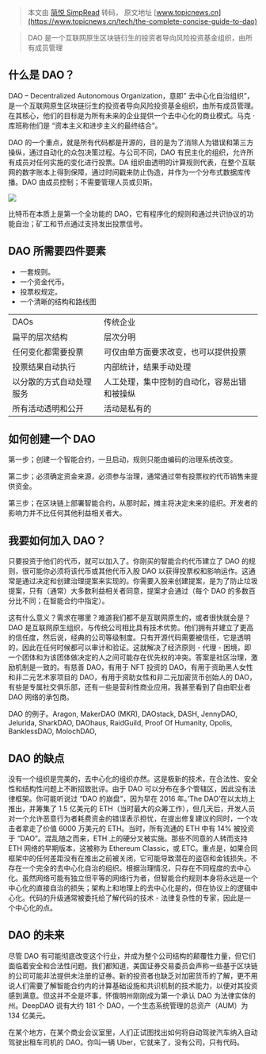 > 本文由 [简悦 SimpRead](http://ksria.com/simpread/) 转码， 原文地址 [www.topicnews.cn](https://www.topicnews.cn/tech/the-complete-concise-guide-to-dao)

> DAO 是一个互联网原生区块链衍生的投资者导向风险投资基金组织，由所有成员管理

什么是 DAO？
--------

DAO – Decentralized Autonomous Organization，意即” 去中心化自治组织”，是一个互联网原生区块链衍生的投资者导向风险投资基金组织，由所有成员管理。在其核心，他们的目标是为所有未来的企业提供一个去中心化的商业模式。马克 · 库班称他们是 “资本主义和进步主义的最终结合”。

DAO 的一个重点，就是所有代码都是开源的，目的是为了消除人为错误和第三方操纵，通过自动化的众包决策过程。与公司不同，DAO 有民主化的组织，允许所有成员对任何实施的变化进行投票。DA 组织由透明的计算规则代表，在整个互联网的数字账本上得到保障，通过时间戳来防止伪造，并作为一个分布式数据库传播。DAO 由成员控制；不需要管理人员或贝斯。

![](https://www.pakutaso.com/shared/img/thumb/bitcoin111130PAR55172_TP_V4.jpg)

比特币在本质上是第一个全功能的 DAO，它有程序化的规则和通过共识协议的功能自治；矿工和节点通过支持发出投票信号。

DAO 所需要四件要素
-----------

*   一套规则。
*   一个资金代币。
*   投票权规定。
*   一个清晰的结构和路线图

<table><tbody><tr><td>DAOs</td><td>传统企业</td></tr><tr><td>扁平的层次结构</td><td>层次分明</td></tr><tr><td>任何变化都需要投票</td><td>可仅由单方面要求改变，也可以提供投票</td></tr><tr><td>投票结果自动执行</td><td>内部统计，结果手动处理</td></tr><tr><td>以分散的方式自动处理服务</td><td>人工处理，集中控制的自动化，容易出错和被操纵</td></tr><tr><td>所有活动透明和公开</td><td>活动是私有的</td></tr></tbody></table>

如何创建一个 DAO
----------

第一步；创建一个智能合约，一旦启动，规则只能由编码的治理系统改变。

第二步；必须确定资金来源，必须参与治理，通常通过带有投票权的代币销售来提供资金。

第三步；在区块链上部署智能合约，从那时起，摊主将决定未来的组织。开发者的影响力并不比任何其他利益相关者大。

我要如何加入 DAO？
-----------

只要投资于他们的代币，就可以加入了。你刚买的智能合约代币建立了 DAO 的规则，很可能你必须将该代币或其他代币入股 DAO 以获得投票权和影响运作。这通常是通过决定和创建治理提案来实现的。你需要入股来创建提案，是为了防止垃圾提案，只有（通常）大多数利益相关者同意，提案才会通过（每个 DAO 的多数百分比不同；在智能合约中指定）。

这有什么意义？需求在哪里？难道我们都不是互联网原生的，或者很快就会是？DAO 是互联网原生组织，与传统公司相比具有技术优势。他们拥有并建立了更高的信任度，然后说，经典的公司等级制度。只有开源代码需要被信任，它是透明的，因此在任何时候都可以审计和验证。这就解决了经济原则 - 代理 - 困境，即一个团体和为该团体做决定的人之间可能存在优先权的冲突。答案是社区治理，激励机制是一致的。有慈善 DAO，有用于 NFT 投资的 DAO，有用于资助黑人女性和非二元艺术家项目的 DAO，有用于资助女性和非二元加密货币创始人的 DAO，有些是专属社交俱乐部，还有一些是营利性商业应用。我甚至看到了自由职业者 DAO 网络的承包商。

DAO 的例子。Aragon, MakerDAO (MKR), DAOstack, DASH, JennyDAO, Jelurida, SharkDAO, DAOhaus, RaidGuild, Proof Of Humanity, Opolis, BanklessDAO, MolochDAO,

DAO 的缺点
-------

没有一个组织是完美的，去中心化的组织亦然。这是极新的技术，在合法性、安全性和结构性问题上不断招致批评。由于 DAO 可以分布在多个管辖区，因此没有法律框架。你可能听说过 “DAO 的崩盘”，因为早在 2016 年。’The DAO’在以太坊上推出，并筹集了 1.5 亿美元的 ETH（当时最大的众筹工作），但几天后，开发人员对一个允许恶意行为者耗费资金的错误表示担忧，在提出修复建议的同时，一个攻击者拿走了价值 6000 万美元的 ETH。当时，所有流通的 ETH 中有 14% 被投资于 “DAO”。混乱随之而来，ETH 上的硬分叉被实施。那些不同意的人转而支持 ETH 网络的早期版本，这被称为 Ethereum Classic，或 ETC。重点是，如果合同框架中的任何差距没有在推出之前被关闭，它可能导致潜在的盗窃和金钱损失。不存在一个完全的去中心化自治的组织。根据治理情况，只存在不同程度的去中心化。虽然网络可能有独立但平等的网络行为者，但智能合约规则本身将永远是一个中心化的直接自治的损失；架构上和地理上的去中心化是的，但在协议上的逻辑中心化。代码的升级通常被委托给了解代码的技术 - 法律复杂性的专家，因此是一个中心化的点。

DAO 的未来
-------

尽管 DAO 有可能彻底改变这个行业，并成为整个公司结构的颠覆性力量，但它们面临着安全和合法性问题。我们都知道，美国证券交易委员会声称一些基于区块链的公司可能非法提供未注册的证券。新的投资者也缺乏对加密货币的了解，更不用说人们需要了解智能合约内的计算基础设施和共识机制的技术能力，以便对其投资感到满意。但这并不全是坏事，怀俄明州刚刚成为第一个承认 DAO 为法律实体的州。DeepDAO 说有大约 181 个 DAO，一个生态系统管理的总资产（AUM）为 134 亿美元。

在某个地方，在某个商业会议室里，人们正试图找出如何将自动驾驶汽车纳入自动驾驶出租车司机的 DAO。你叫一辆 Uber，它就来了，没有公司，只有代码。